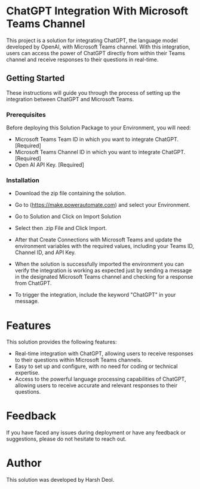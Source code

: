 # ChatGPT Integration With Microsoft Teams Channel

This project is a solution for integrating ChatGPT, the language model developed by OpenAI, with Microsoft Teams channel. With this integration, users can access the power of ChatGPT directly from within their Teams channel and receive responses to their questions in real-time.

## Getting Started

These instructions will guide you through the process of setting up the integration between ChatGPT and Microsoft Teams.


### Prerequisites
 
Before deploying this Solution Package to your Environment, you will need:


- Microsoft Teams Team ID in which you want to integrate ChatGPT.     [Required]
- Microsoft Teams Channel ID in which you want to integrate ChatGPT.  [Required]
- Open AI API Key.  [Required]




### Installation

- Download the zip file containing the solution.
- Go to (https://make.powerautomate.com) and select your Environment.
- Go to Solution and Click on Import Solution
- Select then .zip File and Click Import.
- After that Create Connections with Microsoft Teams and update the environment variables with the required values, including your Teams    ID, Channel ID, and API Key.

- When the solution is successfully imported the environment you can verify the integration is working as expected just by sending a message in the designated Microsoft Teams channel and checking for a response from ChatGPT.

- To trigger the integration, include the keyword "ChatGPT" in your message.



# Features

This solution provides the following features:

- Real-time integration with ChatGPT, allowing users to receive responses to their questions within Microsoft Teams channels.
- Easy to set up and configure, with no need for coding or technical expertise.
- Access to the powerful language processing capabilities of ChatGPT, allowing users to receive accurate and relevant responses to their questions.


# Feedback
If you have faced any issues during deployment or have any feedback or suggestions, please do not hesitate to reach out.


# Author
This solution was developed by Harsh Deol.


